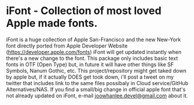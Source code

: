 # iFont - Collection of most loved Apple made fonts.

iFont is a huge collection of Apple San-Francisco and the new New-York font directly ported from Apple Developer Website (https://developer.apple.com/fonts)
iFont will get updated instantly when there's a new change to the font. This package only includes basic text fonts in OTF (Open Type) but, in future it will 
have other things like SF Symbols, Nanum Gothic, etc.
This project/repository might get taked down by apple but, if it actually DOES get took down, i'll post a tweet on my twitter that includes link to the same files
possibaly in Cloud service/GitHub Alternatives/NAS.
If you find a small/big change in official apple font that's not already updated on iFont, e-mail joowhanlee.devel@gmail.com
about it.
